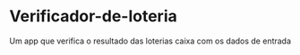 # Verificador-de-loteria
Um app que verifica o resultado das loterias caixa com os dados de entrada
